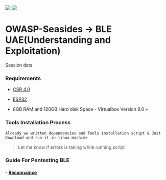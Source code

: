 ![](https://github.com/V33RU/OWASP-Seasides/blob/master/bleah.png)
![](https://github.com/V33RU/OWASP-Seasides/blob/master/Capture.PNG)

# OWASP-Seasides -> BLE UAE(Understanding and Exploitation)
Session data


### Requirements
- [CSR 4.0](https://www.amazon.in/GENERIC-Ultra-Mini-Bluetooth-Dongle-Adapter/dp/B0117H7GZ6/ref=asc_df_B0117H7GZ6/?tag=googleshopdes-21&linkCode=df0&hvadid=396984700257&hvpos=&hvnetw=g&hvrand=17789616132988851752&hvpone=&hvptwo=&hvqmt=&hvdev=c&hvdvcmdl=&hvlocint=&hvlocphy=9075378&hvtargid=pla-343685677347&psc=1&ext_vrnc=hi)

- [ESP32](https://www.amazon.in/ESP32-Development-Board-CP2102-Bluetooth/dp/B074ZPWVVQ/ref=asc_df_B074ZPWVVQ/?tag=googleshopdes-21&linkCode=df0&hvadid=396989245566&hvpos=&hvnetw=g&hvrand=5201736676378865268&hvpone=&hvptwo=&hvqmt=&hvdev=c&hvdvcmdl=&hvlocint=&hvlocphy=9075378&hvtargid=pla-837119951691&psc=1&ext_vrnc=hi)

- 8GB RAM and 120GB Hard disk Space - Virtualbox Version 6.0 +


### Tools Installation Process
`Already we written dependencies and Tools installation script & Just Download and run it in linux machine`

> Let me know if errors is taking while running script

### Guide For Pentesting BLE
   #### - [Reconnaince](https://github.com/V33RU/OWASPSeasides-BLE-UAE/blob/master/Reconnaiance.md)
